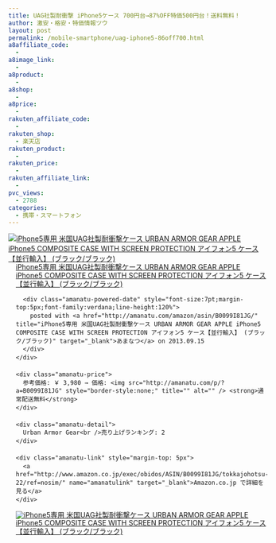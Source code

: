 ```yaml
---
title: UAG社製耐衝撃 iPhone5ケース 700円台→87%OFF特価500円台！送料無料！
author: 激安・格安・特価情報ツウ
layout: post
permalink: /mobile-smartphone/uag-iphone5-86off700.html
a8affiliate_code:
  - 
a8image_link:
  - 
a8product:
  - 
a8shop:
  - 
a8price:
  - 
rakuten_affiliate_code:
  - 
rakuten_shop:
  - 楽天店
rakuten_product:
  - 
rakuten_price:
  - 
rakuten_affiliate_link:
  - 
pvc_views:
  - 2788
categories:
  - 携帯・スマートフォン
---
```

<div class="amanatu-box" style="margin-bottom:0px;">
  <div class="amanatu-image" style="float:left;">
    <a href="http://www.amazon.co.jp/exec/obidos/ASIN/B0099I81JG/tokkajohotsu-22/ref=nosim/" name="amanatulink" target="_blank"><img src="http://i1.wp.com/ecx.images-amazon.com/images/I/31Ntr7MQ5bL._SL160_.jpg?w=546" alt="iPhone5専用 米国UAG社製耐衝撃ケース URBAN ARMOR GEAR APPLE iPhone5 COMPOSITE CASE WITH SCREEN PROTECTION アイフォン5 ケース【並行輸入】 (ブラック/ブラック)" style="border: none;" data-recalc-dims="1" /></a>
  </div>
  
  <div class="amanatu-info" style="float:left;margin-left:15px;line-height:120%">
    <div class="amanatu-name" style="margin-bottom:10px;line-height:120%">
      <a href="http://www.amazon.co.jp/exec/obidos/ASIN/B0099I81JG/tokkajohotsu-22/ref=nosim/" name="amanatulink" target="_blank">iPhone5専用 米国UAG社製耐衝撃ケース URBAN ARMOR GEAR APPLE iPhone5 COMPOSITE CASE WITH SCREEN PROTECTION アイフォン5 ケース【並行輸入】 (ブラック/ブラック)</a> 
      
      <div class="amanatu-powered-date" style="font-size:7pt;margin-top:5px;font-family:verdana;line-height:120%">
        posted with <a href="http://amanatu.com/amazon/asin/B0099I81JG/" title="iPhone5専用 米国UAG社製耐衝撃ケース URBAN ARMOR GEAR APPLE iPhone5 COMPOSITE CASE WITH SCREEN PROTECTION アイフォン5 ケース【並行輸入】 (ブラック/ブラック)" target="_blank">あまなつ</a> on 2013.09.15
      </div>
    </div>
    
    <div class="amanatu-price">
      参考価格: ￥ 3,980 → 価格: <img src="http://amanatu.com/p/?a=B0099I81JG" style="border-style:none;" title="" alt="" /> <strong>通常配送無料</strong>
    </div>
    
    <div class="amanatu-detail">
      Urban Armor Gear<br />売り上げランキング: 2
    </div>
    
    <div class="amanatu-link" style="margin-top: 5px">
      <a href="http://www.amazon.co.jp/exec/obidos/ASIN/B0099I81JG/tokkajohotsu-22/ref=nosim/" name="amanatulink" target="_blank">Amazon.co.jp で詳細を見る</a>
    </div>
  </div>
  
  <div class="amanatu-footer" style="clear: left">
  </div>
  
  <div class="amanatu-imageset">
    <div class="amanatu-image" style="float:left;">
      <a href="http://www.amazon.co.jp/exec/obidos/ASIN/B0099I81JG/tokkajohotsu-22/ref=nosim/" name="amanatulink" target="_blank"><img src="http://i1.wp.com/ecx.images-amazon.com/images/I/31onbiPl3jL._AA160_.jpg?w=546" alt="iPhone5専用 米国UAG社製耐衝撃ケース URBAN ARMOR GEAR APPLE iPhone5 COMPOSITE CASE WITH SCREEN PROTECTION アイフォン5 ケース【並行輸入】 (ブラック/ブラック)" style="border: none;" data-recalc-dims="1" /></a>
    </div>
    
    <div class="amanatu-image" style="float:left;">
      <a href="http://www.amazon.co.jp/exec/obidos/ASIN/B0099I81JG/tokkajohotsu-22/ref=nosim/" name="amanatulink" target="_blank"><img src="http://i2.wp.com/ecx.images-amazon.com/images/I/317tE8iKv6L._AA160_.jpg?w=546" alt="iPhone5専用 米国UAG社製耐衝撃ケース URBAN ARMOR GEAR APPLE iPhone5 COMPOSITE CASE WITH SCREEN PROTECTION アイフォン5 ケース【並行輸入】 (ブラック/ブラック)" style="border: none;" data-recalc-dims="1" /></a>
    </div>
    
    <div class="amanatu-image" style="float:left;">
      <a href="http://www.amazon.co.jp/exec/obidos/ASIN/B0099I81JG/tokkajohotsu-22/ref=nosim/" name="amanatulink" target="_blank"><img src="http://i1.wp.com/ecx.images-amazon.com/images/I/41wDiqPIIQL._AA160_.jpg?w=546" alt="iPhone5専用 米国UAG社製耐衝撃ケース URBAN ARMOR GEAR APPLE iPhone5 COMPOSITE CASE WITH SCREEN PROTECTION アイフォン5 ケース【並行輸入】 (ブラック/ブラック)" style="border: none;" data-recalc-dims="1" /></a>
    </div>
    
    <div class="amanatu-image" style="float:left;">
      <a href="http://www.amazon.co.jp/exec/obidos/ASIN/B0099I81JG/tokkajohotsu-22/ref=nosim/" name="amanatulink" target="_blank"><img src="http://i0.wp.com/ecx.images-amazon.com/images/I/41qqA6At9BL._AA160_.jpg?w=546" alt="iPhone5専用 米国UAG社製耐衝撃ケース URBAN ARMOR GEAR APPLE iPhone5 COMPOSITE CASE WITH SCREEN PROTECTION アイフォン5 ケース【並行輸入】 (ブラック/ブラック)" style="border: none;" data-recalc-dims="1" /></a>
    </div>
    
    <div class="amanatu-footer" style="clear: left">
    </div>
  </div>
</div>